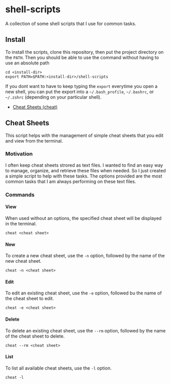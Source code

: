 # shell-scripts

A collection of some shell scripts that I use for common tasks.


## Install

To install the scripts, clone this repository, then put the project
directory on the `PATH`. Then you should be able to use the command
without having to use an absolute path

```shell
cd <install-dir>
export PATH=$PATH:<install-dir>/shell-scripts
```

If you dont want to have to keep typing the `export` everytime you open
a new shell, you can put the export into a `~/.bash_profile`, `~/.bashrc`,
or `~/.zshrc` (depending on your particular shell).

* [Cheat Sheets (cheat)](#cheat-sheets)



## Cheat Sheets

This script helps with the management of simple cheat sheets that
you edit and view from the terminal.

### Motivation

I often keep cheat sheets strored as text files. I wanted to find an easy
way to manage, organize, and retrieve these files when needed. So I just
created a simple script to help with these tasks. The options provided
are the most common tasks that I am always performing on these text files.

### Commands

#### View

When used without an options, the specified cheat sheet will be displayed
in the terminal.

```shell
cheat <cheat sheet>
```

#### New

To create a new cheat sheet, use the `-n` option, followed by the name of
the new cheat sheet.

```shell
cheat -n <cheat sheet>
```

#### Edit

To edit an existing cheat sheet, use the `-e` option, followed bu the name
of the cheat sheet to edit.

```shell
cheat -e <cheat sheet>
```

#### Delete

To delete an existing cheat sheet, use the `--rm` option, followed by the
name of the cheat sheet to delete.

```shell
cheat --rm <cheat sheet>
```

#### List

To list all available cheat sheets, use the `-l` option.

```shell
cheat -l
```


